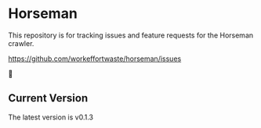 # Horseman

This repository is for tracking issues and feature requests for the Horseman crawler.

https://github.com/workeffortwaste/horseman/issues

👀

## Current Version

The latest version is v0.1.3

